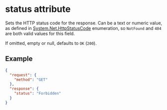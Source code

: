 # status attribute

Sets the HTTP status code for the response. Can be a text or numeric value, as defined in [System.Net.HttpStatusCode](https://docs.microsoft.com/en-us/dotnet/api/system.net.httpstatuscode) enumeration, so `NotFound` and `404` are both valid values for this field.

If omitted, empty or null, defaults to ```OK``` (`200`).

## Example
```json
{
  "request": {
	"method": "GET"
  },
  "response": {    
	"status": "Forbidden"
  }
}
```